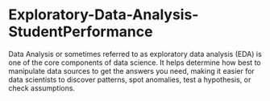 # Exploratory-Data-Analysis-StudentPerformance
Data Analysis or sometimes referred to as exploratory data analysis (EDA) is one of the core components of data science. It helps determine how best to manipulate data sources to get the answers you need, making it easier for data scientists to discover patterns, spot anomalies, test a hypothesis, or check assumptions.
